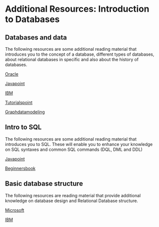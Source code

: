 # Additional Resources: Introduction to Databases

## Databases and data

The following resources are some additional reading material that introduces you to the concept of a database, different types of databases, about relational databases in specific and also about the history of databases. 

[Oracle](https://www.oracle.com/uk/database/what-is-database/)

[Javapoint](https://www.javatpoint.com/types-of-databases)

[IBM](https://www.ibm.com/cloud/learn/relational-databases)

[Tutorialspoint](https://www.tutorialspoint.com/Types-of-databases)

[Graphdatamodeling](http://graphdatamodeling.com/GraphDataModeling/History.html)

## Intro to SQL

The following resources are some additional reading material that introduces you to SQL. These will enable you to enhance your knowledge on SQL syntaxes and common SQL commands (DQL, DML and DDL)

[Javapoint](https://www.javatpoint.com/dbms-sql-introduction)

[Beginnersbook](https://beginnersbook.com/2018/11/introduction-to-sql/)

## Basic database structure

The following resources are reading material that provide additional knowledge on database design and Relational Database structure.

[Microsoft](https://support.microsoft.com/en-us/office/database-design-basics-eb2159cf-1e30-401a-8084-bd4f9c9ca1f5)

[IBM](https://www.ibm.com/docs/en/control-desk/7.6.0?topic=design-relational-database-structure)